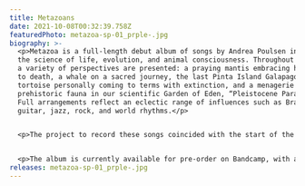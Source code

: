 ```yaml
---
title: Metazoans
date: 2021-10-08T00:32:39.758Z
featuredPhoto: metazoa-sp-01_prple-.jpg
biography: >-
  <p>Metazoa is a full-length debut album of songs by Andrea Poulsen inspired by
  the science of life, evolution, and animal consciousness. Throughout the album
  a variety of perspectives are presented: a praying mantis embracing her lover
  to death, a whale on a sacred journey, the last Pinta Island Galapagos
  tortoise personally coming to terms with extinction, and a menagerie of
  prehistoric fauna in our scientific Garden of Eden, “Pleistocene Paradise”.
  Full arrangements reflect an eclectic range of influences such as Brazilian
  guitar, jazz, rock, and world rhythms.</p>


  <p>The project to record these songs coincided with the start of the pandemic and continued at hobby speed in the moments in-between where energy could be spared. Thom acted as recording engineer and creative partner, bringing Andrea's sketches to life in their home studio. Also indispensable to the process was Andrea's cousin Paul, whose drum tracks lay a foundation for feel and structure to convey meaning in each tune. Finally, we knew the record wouldn't be complete without help from Jeremy Keim-Shenk (saxophone) and Will Wright (bass guitar), our bandmates from the sci-fi project Rocky Kaminski.</p>


  <p>T﻿he album is currently available for pre-order on Bandcamp, with a release date set in August 2024.</p>
releases: metazoa-sp-01_prple-.jpg
---
```

